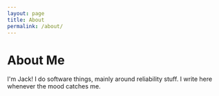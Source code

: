 ```yaml
---
layout: page
title: About
permalink: /about/
---
```


# About Me

I'm Jack! I do software things, mainly around reliability stuff. I write here whenever the mood catches me.
